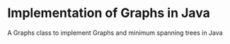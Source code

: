 # Implementation of Graphs in Java
A Graphs class to implement Graphs and minimum spanning trees in Java
